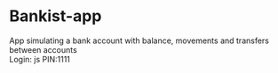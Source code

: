 # Bankist-app
App simulating a bank account with balance, movements and transfers between accounts<br />
Login: js PIN:1111
